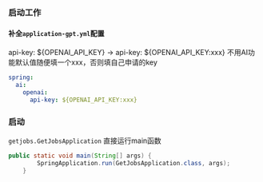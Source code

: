 ### 启动工作

#### 补全`application-gpt.yml`配置
api-key: ${OPENAI_API_KEY} -> api-key: ${OPENAI_API_KEY:xxx}
不用AI功能默认值随便填一个xxx，否则填自己申请的key
```yaml
spring:
  ai:
    openai:
      api-key: ${OPENAI_API_KEY:xxx}
```

### 启动
`getjobs.GetJobsApplication` 直接运行main函数

```java
public static void main(String[] args) {
        SpringApplication.run(GetJobsApplication.class, args);
    }
```